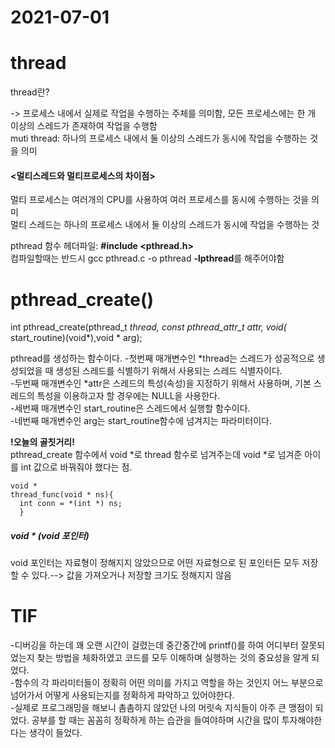 # 2021-07-01

# thread
thread란?

-> 프로세스 내에서 실제로 작업을 수행하는 주체를 의미함, 모든 프로세스에는 한 개 이상의 스레드가 존재하여 작업을 수행함    
muti thread: 하나의 프로세스 내에서 둘 이상의 스레드가 동시에 작업을 수행하는 것을 의미     

#### <멀티스레드와 멀티프로세스의 차이점>     
멀티 프로세스는 여러개의 CPU를 사용하여 여러 프로세스를 동시에 수행하는 것을 의미     
멀티 스레드는 하나의 프로세스 내에서 둘 이상의 스레드가 동시에 작업을 수행하는 것

pthread 함수 헤더파일: **#include <pthread.h>**    
컴파일할때는 반드시 gcc pthread.c -o pthread **-lpthread**를 해주어야함

# pthread_create()
int pthread_create(pthread_t *thread, const pthread_attr_t *attr, void*(* start_routine)(void*),void * arg);

pthread를 생성하는 함수이다.
-첫번째 매개변수인 *thread는 스레드가 성공적으로 생성되었을 때 생성된 스레드를 식별하기 위해서 사용되는 스레드 식별자이다.      
-두번째 매개변수인 *attr은 스레드의 특성(속성)을 지정하기 위해서 사용하며, 기본 스레드의 특성을 이용하고자 할 경우에는 NULL을 사용한다.      
-세번째 매개변수인 start_routine은 스레드에서 실행할 함수이다.       
-네번째 매개변수인 arg는 start_routine함수에 넘겨지는 파라미터이다.  

**!오늘의 골칫거리!**     
pthread_create 함수에서 void *로 thread 함수로 넘겨주는데 void *로 넘겨준 아이를 int 값으로 바꿔줘야 했다는 점.    
```
void *
thread_func(void * ns){
  int conn = *(int *) ns;
  }
  ```

##### void * (void 포인터) #####     
void 포인터는 자료형이 정해지지 않았으므로 어떤 자료형으로 된 포인터든 모두 저장할 수 있다.--> 값을 가져오거나 저장할 크기도 정해지지 않음     

# TIF
-디버깅을 하는데 꽤 오랜 시간이 걸렸는데 중간중간에 printf()를 하여 어디부터 잘못되었는지 찾는 방법을 체화하였고 코드를 모두 이해하며 실행하는 것의 중요성을 알게 되었다.      
-함수의 각 파라미터들이 정확히 어떤 의미를 가지고 역할을 하는 것인지 어느 부분으로 넘어가서 어떻게 사용되는지를 정확하게 파악하고 있어야한다.     
-실제로 프로그래밍을 해보니 촘촘하지 않았던 나의 머릿속 지식들이 아주 큰 맹점이 되었다. 공부를 할 때는 꼼꼼히 정확하게 하는 습관을 들여야하며 시간을 많이 투자해야한다는 생각이 들었다.  

